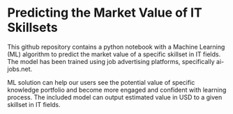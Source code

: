 # Predicting the Market Value of IT Skillsets
This github repository contains a python notebook with a Machine Learning (ML) algorithm to predict the market value of a specific skillset in IT fields. The model has been trained using job advertising platforms, specifically ai-jobs.net. 

ML solution can help our users see the potential value of specific knowledge portfolio and become more engaged and confident with learning process.
The included model can output estimated value in USD to a given skillset in IT fields.  
